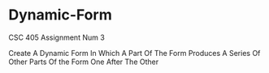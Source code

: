 # Dynamic-Form
CSC 405 Assignment Num 3

Create A Dynamic Form In Which A Part Of The Form Produces A Series Of Other Parts Of the Form One After The Other
